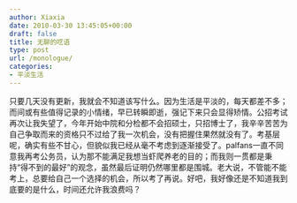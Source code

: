 ```yaml
---
author: Xiaxia
date: 2010-03-30 13:45:05+00:00
draft: false
title: 无聊的呓语
type: post
url: /monologue/
categories:
- 平淡生活
---
```


只要几天没有更新，我就会不知道该写什么。因为生活是平淡的，每天都差不多；而间或有些值得记录的小情绪，早已转瞬即逝，强记下来只会显得矫情。公招考试再次让我失望了，今年开始中院和分检都不会招硕士，只招博士了，我辛辛苦苦为自己争取而来的资格只不过给了我一次机会，没有把握住果然就没有了。考基层呢，确实有些不甘心，但貌似我已经从毫不考虑到逐渐接受了。palfans一直不同意我再考公务员，认为那不能满足我想当虾爬养老的目的；而我则一贯都是秉持“得不到的最好”的观念，虽然最后证明仍然哪里都是围城。老大说，不管能不能考上，总要给自己一个选择的机会，所以考了再说。好吧，我好像还是不知道我到底要的是什么，时间还允许我浪费吗？ 
